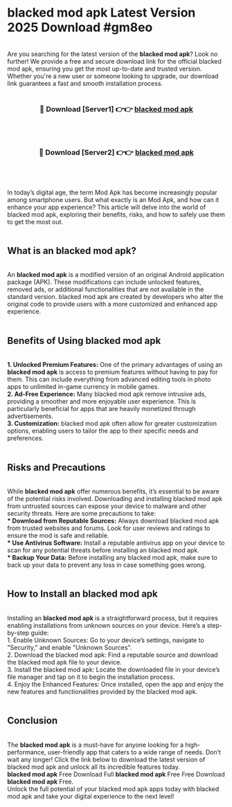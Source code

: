 # blacked mod apk Latest Version 2025 Download #gm8eo<br>
<br>
Are you searching for the latest version of the <strong>blacked mod apk</strong>? Look no further! We provide a free and secure download link for the official blacked mod apk, ensuring you get the most up-to-date and trusted version. Whether you're a new user or someone looking to upgrade, our download link guarantees a fast and smooth installation process.
<br>
<br>
<div align="center">
<h3>🔴 Download [Server1] 👉👉 <a href="https://modyolo.store/blacked_mod_apk">blacked mod apk</a></h3><br>
<br>
<h3>🔴 Download [Server2] 👉👉 <a href="https://modyolo.store/=blacked_mod_apk">blacked mod apk</a></h3><br>
</div>
<br>
<br>
In today’s digital age, the term Mod Apk has become increasingly popular among smartphone users. But what exactly is an Mod Apk, and how can it enhance your app experience? This article will delve into the world of blacked mod apk, exploring their benefits, risks, and how to safely use them to get the most out.
<br>
<br>
<h2>What is an blacked mod apk?</h2>
<br>
An <strong>blacked mod apk</strong> is a modified version of an original Android application package (APK). These modifications can include unlocked features, removed ads, or additional functionalities that are not available in the standard version. blacked mod apk are created by developers who alter the original code to provide users with a more customized and enhanced app experience.
<br>
<br>
<h2>Benefits of Using blacked mod apk</h2>
<br>
<strong> 1. Unlocked Premium Features:</strong> One of the primary advantages of using an <strong>blacked mod apk</strong> is access to premium features without having to pay for them. This can include everything from advanced editing tools in photo apps to unlimited in-game currency in mobile games.
<br>
<strong> 2. Ad-Free Experience:</strong> Many blacked mod apk remove intrusive ads, providing a smoother and more enjoyable user experience. This is particularly beneficial for apps that are heavily monetized through advertisements.
<br>
<strong> 3. Customization:</strong> blacked mod apk often allow for greater customization options, enabling users to tailor the app to their specific needs and preferences.
<br>
<br>
<h2>Risks and Precautions</h2>
<br>
While <strong>blacked mod apk</strong> offer numerous benefits, it’s essential to be aware of the potential risks involved. Downloading and installing blacked mod apk from untrusted sources can expose your device to malware and other security threats. Here are some precautions to take:
<br>
<strong> * Download from Reputable Sources:</strong> Always download blacked mod apk from trusted websites and forums. Look for user reviews and ratings to ensure the mod is safe and reliable.
<br>
<strong> * Use Antivirus Software:</strong> Install a reputable antivirus app on your device to scan for any potential threats before installing an blacked mod apk.
<br>
<strong> * Backup Your Data:</strong> Before installing any blacked mod apk, make sure to back up your data to prevent any loss in case something goes wrong.
<br>
<br>
<h2>How to Install an blacked mod apk</h2>
<br>
Installing an <strong>blacked mod apk</strong> is a straightforward process, but it requires enabling installations from unknown sources on your device. Here’s a step-by-step guide:
<br>
 1. Enable Unknown Sources: Go to your device’s settings, navigate to "Security," and enable "Unknown Sources".
<br>
 2. Download the blacked mod apk: Find a reputable source and download the blacked mod apk file to your device.
<br>
 3. Install the blacked mod apk: Locate the downloaded file in your device’s file manager and tap on it to begin the installation process.
<br>
 4. Enjoy the Enhanced Features: Once installed, open the app and enjoy the new features and functionalities provided by the blacked mod apk.
<br>
<br>
<h2><strong>Conclusion</strong></h2>
<br>
The <strong>blacked mod apk</strong> is a must-have for anyone looking for a high-performance, user-friendly app that caters to a wide range of needs. Don’t wait any longer! Click the link below to download the latest version of blacked mod apk and unlock all its incredible features today.
<br>
<strong>blacked mod apk</strong> Free Download Full <strong>blacked mod apk</strong> Free Free Download <strong>blacked mod apk</strong> Free.
<br>
Unlock the full potential of your blacked mod apk apps today with blacked mod apk and take your digital experience to the next level!

